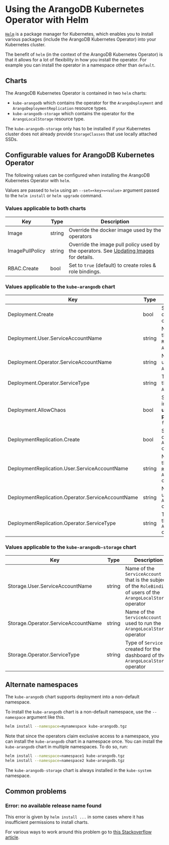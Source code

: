 <!-- don't edit here, its from https://@github.com/arangodb/kube-arangodb.git / docs/Manual/ -->
# Using the ArangoDB Kubernetes Operator with Helm

[`Helm`](https://www.helm.sh/) is a package manager for Kubernetes, which enables
you to install various packages (include the ArangoDB Kubernetes Operator)
into your Kubernetes cluster.

The benefit of `helm` (in the context of the ArangoDB Kubernetes Operator)
is that it allows for a lot of flexibility in how you install the operator.
For example you can install the operator in a namespace other than
`default`.

## Charts

The ArangoDB Kubernetes Operator is contained in two `helm` charts:

- `kube-arangodb` which contains the operator for the `ArangoDeployment`
  and `ArangoDeploymentReplication` resource types.
- `kube-arangodb-storage` which contains the operator for the `ArangoLocalStorage`
  resource type.

The `kube-arangodb-storage` only has to be installed if your Kubernetes cluster
does not already provide `StorageClasses` that use locally attached SSDs.

## Configurable values for ArangoDB Kubernetes Operator

The following values can be configured when installing the
ArangoDB Kubernetes Operator with `helm`.

Values are passed to `helm` using an `--set=<key>=<value>` argument passed
to the `helm install` or `helm upgrade` command.

### Values applicable to both charts

| Key               | Type   | Description
|-------------------|--------|-----|
| Image             | string | Override the docker image used by the operators
| ImagePullPolicy   | string | Override the image pull policy used by the operators. See [Updating Images](https://kubernetes.io/docs/concepts/containers/images/#updating-images) for details.
| RBAC.Create       | bool   | Set to `true` (default) to create roles & role bindings.

### Values applicable to the `kube-arangodb` chart

| Key               | Type   | Description
|-------------------|--------|-----|
| Deployment.Create | bool   | Set to `true` (default) to deploy the `ArangoDeployment` operator
| Deployment.User.ServiceAccountName | string | Name of the `ServiceAccount` that is the subject of the `RoleBinding` of users of the `ArangoDeployment` operator
| Deployment.Operator.ServiceAccountName | string | Name of the `ServiceAccount` used to run the `ArangoDeployment` operator
| Deployment.Operator.ServiceType | string | Type of `Service` created for the dashboard of the `ArangoDeployment` operator
| Deployment.AllowChaos | bool | Set to `true` to allow the introduction of chaos. **Only use for testing, never for production!** Defaults to `false`.
| DeploymentReplication.Create | bool   | Set to `true` (default) to deploy the `ArangoDeploymentReplication` operator
| DeploymentReplication.User.ServiceAccountName | string | Name of the `ServiceAccount` that is the subject of the `RoleBinding` of users of the `ArangoDeploymentReplication` operator
| DeploymentReplication.Operator.ServiceAccountName | string | Name of the `ServiceAccount` used to run the `ArangoDeploymentReplication` operator
| DeploymentReplication.Operator.ServiceType | string | Type of `Service` created for the dashboard of the `ArangoDeploymentReplication` operator

### Values applicable to the `kube-arangodb-storage` chart

| Key               | Type   | Description
|-------------------|--------|-----|
| Storage.User.ServiceAccountName | string | Name of the `ServiceAccount` that is the subject of the `RoleBinding` of users of the `ArangoLocalStorage` operator
| Storage.Operator.ServiceAccountName | string | Name of the `ServiceAccount` used to run the `ArangoLocalStorage` operator
| Storage.Operator.ServiceType | string | Type of `Service` created for the dashboard of the `ArangoLocalStorage` operator

## Alternate namespaces

The `kube-arangodb` chart supports deployment into a non-default namespace.

To install the `kube-arangodb` chart is a non-default namespace, use the `--namespace`
argument like this.

```bash
helm install --namespace=mynamespace kube-arangodb.tgz
```

Note that since the operators claim exclusive access to a namespace, you can
install the `kube-arangodb` chart in a namespace once.
You can install the `kube-arangodb` chart in multiple namespaces. To do so, run:

```bash
helm install --namespace=namespace1 kube-arangodb.tgz
helm install --namespace=namespace2 kube-arangodb.tgz
```

The `kube-arangodb-storage` chart is always installed in the `kube-system` namespace.

## Common problems

### Error: no available release name found

This error is given by `helm install ...` in some cases where it has
insufficient permissions to install charts.

For various ways to work around this problem go to [this Stackoverflow article](https://stackoverflow.com/questions/43499971/helm-error-no-available-release-name-found).
